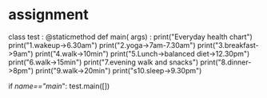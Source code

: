 # assignment

class test :
    @staticmethod
    def main( args) :
        print("Everyday health chart")
        print("1.wakeup->6.30am")
        print("2.yoga->7am-7.30am")
        print("3.breakfast->9am")
        print("4.walk->10min")
        print("5.Lunch->balanced diet->12.30pm")
        print("6.walk->15min")
        print("7.evening walk and snacks")
        print("8.dinner->8pm")
        print("9.walk->20min")
        print("s10.sleep->9.30pm")
    

if _name=="main_":
    test.main([])
